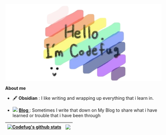 <br />
<div style="display:flex; justify-content:center">
<img src="https://github.com/codefug/codefug/raw/master/assets/gh-readme-header.png" alt="로고">
</div>

**About me**

- 🖋️ **Obsidian** : I like writing and wrapping up everything that i learn in.

- <img src="https://github.com/codefug/codefug/assets/86544979/f894009f-f524-4f61-98da-d1ba1cd92322" style="width:20px" /> <a href="https://codefug.github.io"> **Blog** </a> : Sometimes I write that down on My Blog
to share what i have learned or trouble that i have been through

| <a href="https://github.com/codefug/github-readme-stats"><img align="center" src="https://github-readme-stats.vercel.app/api?username=codefug&show_icons=true&title_color=0047A0&text_color=000000&icon_color=CC303B&bg_color=FFFFFF&" alt="Codefug's github stats" /></a> | <a href="https://github.com/codefug/github-readme-stats"><img align="center" src="https://github-readme-stats.vercel.app/api/top-langs/?username=codefug&layout=compact&theme=buefy&hide_border=true" /></a> |
| ------------- | ------------- |
<br />
